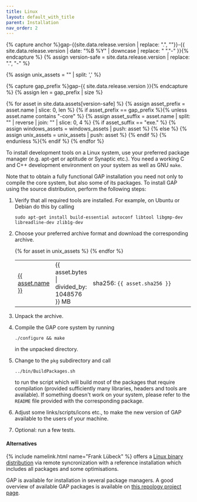 ```yaml
---
title: Linux
layout: default_with_title
parent: Installation
nav_order: 2
---
```


{% capture anchor %}gap-{{site.data.release.version | replace: ".", ""}}-{{ site.data.release.version | date: "%B %Y" | downcase | replace: " ","-" }}{% endcapture %}
{% assign version-safe = site.data.release.version | replace: ".", "-" %}

{% assign unix_assets    = "" | split: ',' %}

{% capture gap_prefix %}gap-{{ site.data.release.version }}{% endcapture %}
{% assign len = gap_prefix | size %}

{% for asset in site.data.assets[version-safe] %}
  {% assign asset_prefix = asset.name | slice: 0, len %}
  {% if asset_prefix == gap_prefix %}{% unless asset.name contains "-core" %}
    {% assign asset_suffix = asset.name | split: "" | reverse | join: "" | slice: 0, 4 %}
    {% if asset_suffix == "exe." %}
      {% assign windows_assets = windows_assets | push: asset %}
    {% else %}
      {% assign unix_assets = unix_assets | push: asset %}
    {% endif %}
    {% endunless %}{% endif %}
{% endfor %}


To install development tools on a Linux system, use your preferred package
manager (e.g. apt-get or aptitude or Synaptic etc.).
You need a working C and C++ development environment on your system as well as GNU `make`.

Note that to obtain a fully functional GAP installation you need not only to
compile the core system, but also some of its packages. To install
GAP using the source distribution, perform the following steps:

1. Verify that all required tools are installed. For example, on Ubuntu or Debian do this by calling
    <p>
    <code>sudo apt-get install build-essential autoconf libtool libgmp-dev libreadline-dev zlib1g-dev</code>
    </p>

1. Choose your preferred archive format and download
   the corresponding archive.
   <table>
   <colgroup>
    <col width="15%">
    <col width="5%">
    <col>
   </colgroup>
   {% for asset in unix_assets %}
   <tr>
     <td>
       <a href="{{ asset.url }}">{{ asset.name }}</a>
     </td>
     <td>{{ asset.bytes | divided_by: 1048576 }} MB</td>
     <td>sha256: <code>{{ asset.sha256 }}</code> </td>
   </tr>
   {% endfor %}
   </table>
1. Unpack the archive.
1. Compile the GAP core system by running
   ```
   ./configure && make
   ```
   in the unpacked directory.
1. Change to the `pkg` subdirectory and call
   ```
   ../bin/BuildPackages.sh
   ```
   to run the script which will build most of the packages that require
   compilation (provided sufficiently many libraries, headers and tools are
   available). If something doesn't work on your system, please refer to the
   `README` file provided with the corresponding package.
1. Adjust some links/scripts/icons etc., to make the new version of GAP available to the users of your machine.
1. Optional: run a few tests.

#### Alternatives

{% include namelink.html name="Frank Lübeck" %} offers a
<a href="https://www.math.rwth-aachen.de/~Frank.Luebeck/GAPrsync/">Linux
binary distribution</a> via remote syncronization with a reference
installation which includes all packages and some optimisations.

GAP is available for installation in several package managers. A good overview
of available GAP packages is available on [this repology project page](https://repology.org/project/gap/versions).
